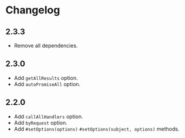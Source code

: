 # Changelog

## 2.3.3

- Remove all dependencies.

## 2.3.0

- Add `getAllResults` option.
- Add `autoPromiseAll` option.

## 2.2.0

- Add `callAllHandlers` option.
- Add `byRequest` option.
- Add `#setOptions(options)` `#setOptions(subject, options)` methods.
